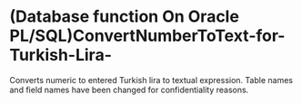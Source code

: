 # (Database function On Oracle PL/SQL)ConvertNumberToText-for-Turkish-Lira-
Converts numeric to entered Turkish lira to textual expression. Table names and field names have been changed for confidentiality reasons.
